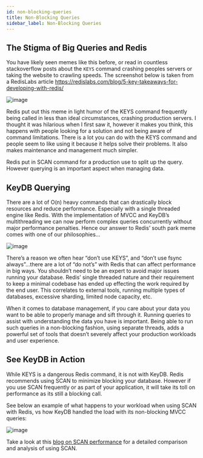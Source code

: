 ```yaml
---
id: non-blocking-queries
title: Non-Blocking Queries
sidebar_label: Non-Blocking Queries
---
```


## The Stigma of Big Queries and Redis

You have likely seen memes like this before, or read in countless stackoverflow posts about the `KEYS` command crashing peoples servers or taking the website to crawling speeds. The screenshot below is taken from a RedisLabs article https://redislabs.com/blog/5-key-takeaways-for-developing-with-redis/

![image](/img/blog/keys-prod-bad-time.png)
                                                       
Redis put out this meme in light humor of the KEYS command frequently being called in less than ideal circumstances, crashing production servers. I thought it was hilarious when I first saw it, however it makes you think, this happens with people looking for a solution and not being aware of command limitations. There is a lot you can do with the KEYS command and people seem to like using it because it helps solve their problems. It also makes maintenance and management much simpler. 

Redis put in SCAN command for a production use to split up the query. However querying is an important aspect when managing data.

## KeyDB Querying

There are a lot of O(n) heavy commands that can drastically block resources and reduce performance. Especially with a single threaded engine like Redis. With the implementation of MVCC and KeyDB’s multithreading we can now perform complex queries concurrently without major performance penalties. Hence our answer to Redis’ south park meme comes with one of our philosophies… 

![image](/img/blog/keys-prod-good-time.png)
                                                         
There’s a reason we often hear “don’t use KEYS”, and “don’t use fsync always”…there are a lot of “do not’s” with Redis that can affect performance in big ways. You shouldn’t need to be an expert to avoid major issues running your database. Redis’ single threaded nature and their requirement to keep a minimal codebase has ended up effecting the work required by the end user. This correlates to external tools, running multiple types of databases, excessive sharding, limited node capacity, etc.

When it comes to database management, if you care about your data you want to be able to properly manage and sift through it. Running queries to assist with understanding the data you have is important. Being able to run such queries in a non-blocking fashion, using separate threads, adds a powerful set of tools that doesn’t severely affect your production workloads and user experience.

## See KeyDB in Action

While KEYS is a dangerous Redis command, it is not with KeyDB. Redis recommends using SCAN to minimize blocking your database. However if you use SCAN frequently or as part of your application, it will take its toll on performance as its still a blocking call.

See below an example of what happens to your workload when using SCAN with Redis, vs how KeyDB handled the load with its non-blocking MVCC queries:

![image](/img/doc/scan_perf_overview.png)

Take a look at this [blog on SCAN performance](https://docs.keydb.dev/blog/2020/08/10/blog-post/) for a detailed comparison and analysis of using SCAN.
